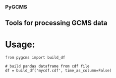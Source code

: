 ### PyGCMS

## Tools for processing GCMS data

# Usage:

```
from pygcms import build_df

# build pandas dataframe from cdf file
df = build_df('mycdf.cdf', time_as_column=False)

```